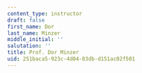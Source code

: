```yaml
---
content_type: instructor
draft: false
first_name: Dor
last_name: Minzer
middle_initial: ''
salutation: ''
title: Prof. Dor Minzer
uid: 251baca5-923c-4d04-83db-d151ac02f501
---
```

